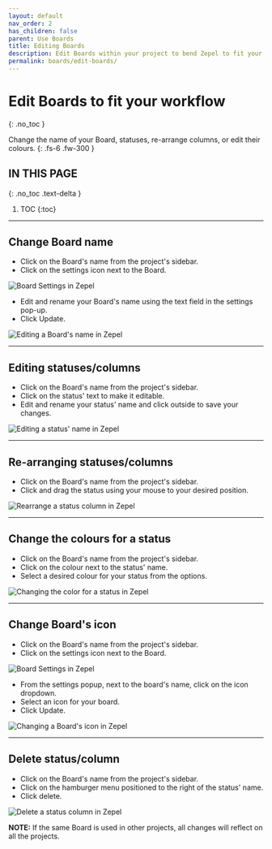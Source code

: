 ```yaml
---
layout: default
nav_order: 2
has_children: false
parent: Use Boards
title: Editing Boards
description: Edit Boards within your project to bend Zepel to fit your workflow.
permalink: boards/edit-boards/
---
```

# Edit Boards to fit your workflow
{: .no_toc }

Change the name of your Board, statuses, re-arrange columns, or edit their colours.
{: .fs-6 .fw-300 }

## IN THIS PAGE
{: .no_toc .text-delta }

1. TOC
{:toc}

---
## Change Board name
- Click on the Board's name from the project's sidebar.
- Click on the settings icon next to the Board.

![Board Settings in Zepel](/guide/assets/uploads/zepel-boards-settings.png "Click on Settings icon")

- Edit and rename your Board's name using the text field in the settings pop-up.
- Click Update.

![Editing a Board's name in Zepel](/guide/assets/uploads/zepel-boards-name-edit.png "Edit Board Name")

---

## Editing statuses/columns
- Click on the Board's name from the project's sidebar.
- Click on the status' text to make it editable.
- Edit and rename your status' name and click outside to save your changes.

![Editing a status' name in Zepel](/guide/assets/uploads/zepel-boards-status-edit.gif "Edit Status Name")

---

## Re-arranging statuses/columns
- Click on the Board's name from the project's sidebar.
- Click and drag the status using your mouse to your desired position.

![Rearrange a status column in Zepel](/guide/assets/uploads/zepel-boards-status-rearrange.gif "Rearrange Status Column")

---

## Change the colours for a status
- Click on the Board's name from the project's sidebar.
- Click on the colour next to the status' name.
- Select a desired colour for your status from the options.

![Changing the color for a status in Zepel](/guide/assets/uploads/zepel-boards-status-color.gif "Change Status Color")

---

## Change Board's icon
- Click on the Board's name from the project's sidebar.
- Click on the settings icon next to the Board.

![Board Settings in Zepel](/guide/assets/uploads/zepel-boards-settings.png "Click on Settings icon")

- From the settings popup, next to the board's name, click on the icon dropdown.
- Select an icon for your board.
- Click Update.

![Changing a Board's icon in Zepel](/guide/assets/uploads/zepel-boards-icon-change.png "Click on the Board's icon")

---

## Delete status/column
- Click on the Board's name from the project's sidebar.
- Click on the hamburger menu positioned to the right of the status' name.
- Click delete.

![Delete a status column in Zepel](/guide/assets/uploads/zepel-boards-delete-column.png "Click on the status's hamburger menu")

__NOTE:__ If the same Board is used in other projects, all changes will reflect on all the projects.

